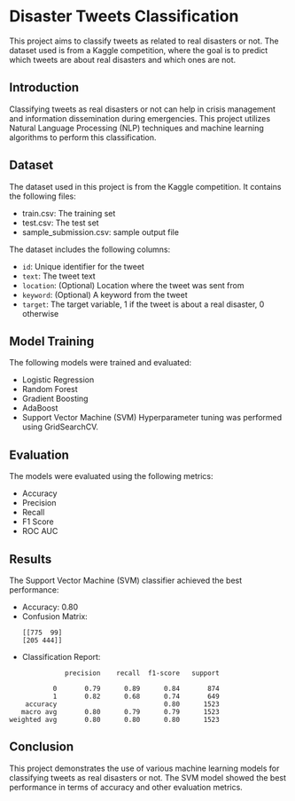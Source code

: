 # Disaster Tweets Classification
This project aims to classify tweets as related to real disasters or not. The dataset used is from a Kaggle competition, where the goal is to predict which tweets are about real disasters and which ones are not.
## Introduction
Classifying tweets as real disasters or not can help in crisis management and information dissemination during emergencies. This project utilizes Natural Language Processing (NLP) techniques and machine learning algorithms to perform this classification.
## Dataset
The dataset used in this project is from the Kaggle competition. It contains the following files:

* train.csv: The training set
* test.csv: The test set
* sample_submission.csv: sample output file

The dataset includes the following columns:

* `id`: Unique identifier for the tweet
* `text`: The tweet text
* `location`: (Optional) Location where the tweet was sent from
* `keyword`: (Optional) A keyword from the tweet
* `target`: The target variable, 1 if the tweet is about a real disaster, 0 otherwise
## Model Training
The following models were trained and evaluated:

* Logistic Regression
* Random Forest
* Gradient Boosting
* AdaBoost
* Support Vector Machine (SVM)
Hyperparameter tuning was performed using GridSearchCV.
## Evaluation
The models were evaluated using the following metrics:

* Accuracy
* Precision
* Recall
* F1 Score
* ROC AUC

## Results
The Support Vector Machine (SVM) classifier achieved the best performance:

* Accuracy: 0.80
* Confusion Matrix:
  ```
  [[775  99]
  [205 444]]
  ```
* Classification Report:
```
              precision    recall  f1-score   support

           0       0.79      0.89      0.84       874
           1       0.82      0.68      0.74       649
    accuracy                           0.80      1523 
   macro avg       0.80      0.79      0.79      1523  
weighted avg       0.80      0.80      0.80      1523
```


## Conclusion
This project demonstrates the use of various machine learning models for classifying tweets as real disasters or not. The SVM model showed the best performance in terms of accuracy and other evaluation metrics.
